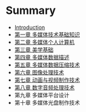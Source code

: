 # Summary

* [Introduction](README.md)
* [第一章 多媒体技术基础知识](chapter1.md)
* [第二章 多媒体个人计算机](chapter2.md)
* [第三章 美学基础](chapter3.md)
* [第四章 多媒体数据描述](chapter4.md)
* [第五章 多媒体数据压缩技术](chapter5.md)
* [第六章 图像处理技术](chapter6.md)
* [第七章 动画与视频制作技术](chapter7.md)
* [第八章 数字音频处理技术](chapter8.md)
* 第九章 多媒体平台设计
* 第十章 多媒体光盘制作技术

